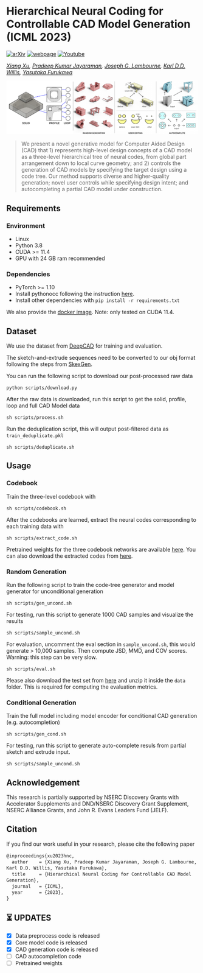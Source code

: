 # Hierarchical Neural Coding for Controllable CAD Model Generation (ICML 2023)

[![arXiv](https://img.shields.io/badge/📃-arXiv%20-red.svg)](https://arxiv.org/abs/)
[![webpage](https://img.shields.io/badge/🌐-Website%20-blue.svg)](https://hnc-cad.github.io/) 
[![Youtube](https://img.shields.io/badge/📽️-Video%20-orchid.svg)](https://www.youtube.com/)

*[Xiang Xu](https://samxuxiang.github.io/), [Pradeep Kumar Jayaraman](https://www.research.autodesk.com/people/pradeep-kumar-jayaraman/), [Joseph G. Lambourne](https://www.research.autodesk.com/people/joseph-george-lambourne/), [Karl D.D. Willis](https://www.karlddwillis.com/), [Yasutaka Furukawa](https://www.cs.sfu.ca/~furukawa/)*

![alt HNCode](resources/teaser.png)

> We present a novel generative model for
Computer Aided Design (CAD) that 1) represents high-level design concepts of a CAD model as a
three-level hierarchical tree of neural codes, from global part arrangement down to local curve geometry; and 2) controls the generation of CAD models by specifying the target design using a code tree. Our method supports diverse and higher-quality generation; novel user controls while specifying design intent; and autocompleting a partial CAD model under construction.

<!-- <p align="center">
<img src="https://github.com/threedle/GeoCode/releases/download/v.1.0.0/demo_video_chair.gif" width=250 alt="3D shape recovery"/>
<img src="https://github.com/threedle/GeoCode/releases/download/v.1.0.0/demo_video_vase.gif" width=250 alt="3D shape recovery"/>
<img src="https://github.com/threedle/GeoCode/releases/download/v.1.0.0/demo_video_table.gif" width=250 alt="3D shape recovery"/>
</p>
<p align="center">
A demo video of our program is available on our <a href="https://threedle.github.io/GeoCode/">project page</a>.
</p> -->

## Requirements

### Environment
- Linux
- Python 3.8
- CUDA >= 11.4
- GPU with 24 GB ram recommended

### Dependencies
- PyTorch >= 1.10
- Install pythonocc following the instruction [here](https://github.com/tpaviot/pythonocc-core).
- Install other dependencies with ```pip install -r requirements.txt```

We also provide the [docker image](https://hub.docker.com/r/samxuxiang/skexgen). Note: only tested on CUDA 11.4. 


## Dataset 
We use the dataset from [DeepCAD](https://github.com/ChrisWu1997/DeepCAD) for training and evaluation.

The sketch-and-extrude sequences need to be converted to our obj format following the steps from [SkexGen](https://github.com/samxuxiang/SkexGen). 

You can run the following script to download our post-processed raw data 

    python scripts/download.py


After the raw data is downloaded, run this script to get the solid, profile, loop and full CAD Model data

    sh scripts/process.sh


Run the deduplication script, this will output post-filtered data as ```train_deduplicate.pkl```

    sh scripts/deduplicate.sh



## Usage

### Codebook 
Train the three-level codebook with

    sh scripts/codebook.sh

After the codebooks are learned, extract the neural codes corresponding to each training data with

    sh scripts/extract_code.sh

Pretrained weights for the three codebook networks are available [here](https://drive.google.com/file/d/1AA3OLKFgvmmSojyNLzXANw-FPnZLi8x8/view?usp=sharing). You can also download the extracted codes from [here](https://drive.google.com/file/d/1odP_K7l7TilarYgFHFOOIFMGlvlceuc0/view?usp=sharing).


### Random Generation
Run the following script to train the code-tree generator and model generator for unconditional generation

    sh scripts/gen_uncond.sh

For testing, run this script to generate 1000 CAD samples and visualize the results

    sh scripts/sample_uncond.sh

For evaluation, uncomment the eval section in ```sample_uncond.sh```, this would generate > 10,000 samples. Then compute JSD, MMD, and COV scores. Warning: this step can be very slow.

    sh scripts/eval.sh

Please also download the test set from [here](https://drive.google.com/file/d/1FhONYaJTK2vkayfDKH5TaHXDyjl2f4f-/view?usp=sharing) and unzip it inside the ```data``` folder. This is required for computing the evaluation metrics.



### Conditional Generation

Train the full model including model encoder for conditional CAD generation (e.g. autocompletion) 

    sh scripts/gen_cond.sh

For testing, run this script to generate auto-complete resuls from partial sketch and extrude input.

    sh scripts/sample_uncond.sh




## Acknowledgement
This research is partially supported by NSERC Discovery Grants with Accelerator Supplements and DND/NSERC Discovery Grant Supplement, NSERC Alliance Grants, and John R. Evans Leaders Fund (JELF).


## Citation
If you find our work useful in your research, please cite the following paper
```
@inproceedings{xu2023hnc,
  author    = {Xiang Xu, Pradeep Kumar Jayaraman, Joseph G. Lambourne, Karl D.D. Willis, Yasutaka Furukawa},
  title     = {Hierarchical Neural Coding for Controllable CAD Model Generation},
  journal   = {ICML},
  year      = {2023},
}
```

## :hourglass_flowing_sand: UPDATES
- [x] Data preprocess code is released
- [x] Core model code is released
- [x] CAD generation code is released
- [ ] CAD autocompletion code
- [ ] Pretrained weights